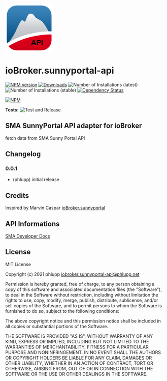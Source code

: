 ![Logo](admin/sunnyportal-api.png)
# ioBroker.sunnyportal-api

[![NPM version](https://img.shields.io/npm/v/iobroker.sunnyportal-api.svg)](https://www.npmjs.com/package/iobroker.sunnyportal-api)
[![Downloads](https://img.shields.io/npm/dm/iobroker.sunnyportal-api.svg)](https://www.npmjs.com/package/iobroker.sunnyportal-api)
![Number of Installations (latest)](https://iobroker.live/badges/sunnyportal-api-installed.svg)
![Number of Installations (stable)](https://iobroker.live/badges/sunnyportal-api-stable.svg)
[![Dependency Status](https://img.shields.io/david/phlupp/iobroker.sunnyportal-api.svg)](https://david-dm.org/phlupp/iobroker.sunnyportal-api)

[![NPM](https://nodei.co/npm/iobroker.sunnyportal-api.png?downloads=true)](https://nodei.co/npm/iobroker.sunnyportal-api/)

**Tests:** ![Test and Release](https://github.com/phlupp/ioBroker.sunnyportal-api/workflows/Test%20and%20Release/badge.svg)

## SMA SunnyPortal API adapter for ioBroker

fetch data from SMA Sunny Portal API

## Changelog

### 0.0.1
* (phlupp) initial release

## Credits
Inspired by Marvin Caspar [ioBroker.sunnyportal](https://github.com/marvincaspar/ioBroker.sunnyportal/)

## API Informations
[SMA Developer Docs](https://developer.sma.de/sma-apis.html)

## License
MIT License

Copyright (c) 2021 phlupp <iobroker.sunnyportal-api@phlupp.net>

Permission is hereby granted, free of charge, to any person obtaining a copy
of this software and associated documentation files (the "Software"), to deal
in the Software without restriction, including without limitation the rights
to use, copy, modify, merge, publish, distribute, sublicense, and/or sell
copies of the Software, and to permit persons to whom the Software is
furnished to do so, subject to the following conditions:

The above copyright notice and this permission notice shall be included in all
copies or substantial portions of the Software.

THE SOFTWARE IS PROVIDED "AS IS", WITHOUT WARRANTY OF ANY KIND, EXPRESS OR
IMPLIED, INCLUDING BUT NOT LIMITED TO THE WARRANTIES OF MERCHANTABILITY,
FITNESS FOR A PARTICULAR PURPOSE AND NONINFRINGEMENT. IN NO EVENT SHALL THE
AUTHORS OR COPYRIGHT HOLDERS BE LIABLE FOR ANY CLAIM, DAMAGES OR OTHER
LIABILITY, WHETHER IN AN ACTION OF CONTRACT, TORT OR OTHERWISE, ARISING FROM,
OUT OF OR IN CONNECTION WITH THE SOFTWARE OR THE USE OR OTHER DEALINGS IN THE
SOFTWARE.
